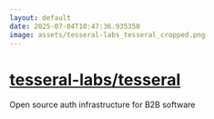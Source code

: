 ```yaml
---
layout: default
date: 2025-07-04T10:47:36.935350
image: assets/tesseral-labs_tesseral_cropped.png
---
```


# [tesseral-labs/tesseral](https://github.com/tesseral-labs/tesseral)

Open source auth infrastructure for B2B software

